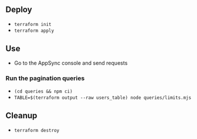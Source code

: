 ## Deploy

* ```terraform init```
* ```terraform apply```

## Use

* Go to the AppSync console and send requests

### Run the pagination queries

* ```(cd queries && npm ci)```
* ```TABLE=$(terraform output --raw users_table) node queries/limits.mjs```

## Cleanup

* ```terraform destroy```
